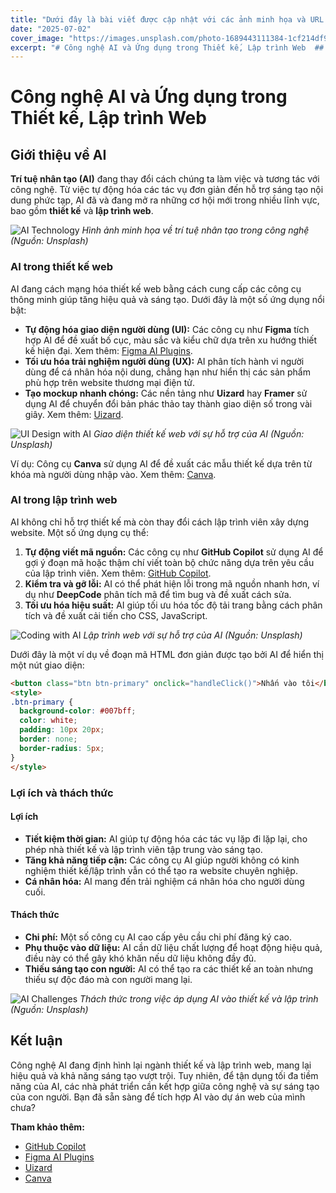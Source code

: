 ```yaml
---
title: "Dưới đây là bài viết được cập nhật với các ảnh minh họa và URL liên quan để minh họa nội dung về công nghệ AI trong thiết kế và lập trình web. Tôi sẽ giữ nguyên nội dung chính của bài viết trước đó và thêm các ảnh minh họa với URL từ các nguồn công khai, đảm bảo phù hợp với nội dung."
date: "2025-07-02"
cover_image: "https://images.unsplash.com/photo-1689443111384-1cf214df988a?w=500&auto=format&fit=crop&q=60&ixlib=rb-4.1.0&ixid=M3wxMjA3fDB8MHxzZWFyY2h8MTR8fEFJJTIwZGVzaWdufGVufDB8fDB8fHww"
excerpt: "# Công nghệ AI và Ứng dụng trong Thiết kế, Lập trình Web  ## Giới thiệu về AI  **Trí tuệ nhân tạo (AI)** đang thay đổi cách chúng ta làm việc và tương..."
---
```


# Công nghệ AI và Ứng dụng trong Thiết kế, Lập trình Web

## Giới thiệu về AI

**Trí tuệ nhân tạo (AI)** đang thay đổi cách chúng ta làm việc và tương tác với công nghệ. Từ việc tự động hóa các tác vụ đơn giản đến hỗ trợ sáng tạo nội dung phức tạp, AI đã và đang mở ra những cơ hội mới trong nhiều lĩnh vực, bao gồm **thiết kế** và **lập trình web**.

![AI Technology](https://images.unsplash.com/photo-1507146153580-69a1fe6d8aa1?w=500&auto=format&fit=crop&q=60&ixlib=rb-4.1.0&ixid=M3wxMjA3fDB8MHxzZWFyY2h8MTV8fEFJJTIwVGVjaG5vbG9neXxlbnwwfHwwfHx8MA%3D%3D)
*Hình ảnh minh họa về trí tuệ nhân tạo trong công nghệ (Nguồn: Unsplash)*

### AI trong thiết kế web

AI đang cách mạng hóa thiết kế web bằng cách cung cấp các công cụ thông minh giúp tăng hiệu quả và sáng tạo. Dưới đây là một số ứng dụng nổi bật:

- **Tự động hóa giao diện người dùng (UI):** Các công cụ như **Figma** tích hợp AI để đề xuất bố cục, màu sắc và kiểu chữ dựa trên xu hướng thiết kế hiện đại. Xem thêm: [Figma AI Plugins](https://www.figma.com/community).
- **Tối ưu hóa trải nghiệm người dùng (UX):** AI phân tích hành vi người dùng để cá nhân hóa nội dung, chẳng hạn như hiển thị các sản phẩm phù hợp trên website thương mại điện tử.
- **Tạo mockup nhanh chóng:** Các nền tảng như **Uizard** hay **Framer** sử dụng AI để chuyển đổi bản phác thảo tay thành giao diện số trong vài giây. Xem thêm: [Uizard](https://uizard.io/).

![UI Design with AI](https://images.unsplash.com/photo-1595409583957-5d1ec5869de9?w=500&auto=format&fit=crop&q=60&ixlib=rb-4.1.0&ixid=M3wxMjA3fDB8MHxzZWFyY2h8N3x8VUklMjBEZXNpZ24lMjB3aXRoJTIwQUl8ZW58MHx8MHx8fDA%3D)
*Giao diện thiết kế web với sự hỗ trợ của AI (Nguồn: Unsplash)*

Ví dụ: Công cụ **Canva** sử dụng AI để đề xuất các mẫu thiết kế dựa trên từ khóa mà người dùng nhập vào. Xem thêm: [Canva](https://www.canva.com/).

### AI trong lập trình web

AI không chỉ hỗ trợ thiết kế mà còn thay đổi cách lập trình viên xây dựng website. Một số ứng dụng cụ thể:

1. **Tự động viết mã nguồn:** Các công cụ như **GitHub Copilot** sử dụng AI để gợi ý đoạn mã hoặc thậm chí viết toàn bộ chức năng dựa trên yêu cầu của lập trình viên. Xem thêm: [GitHub Copilot](https://github.com/features/copilot).
2. **Kiểm tra và gỡ lỗi:** AI có thể phát hiện lỗi trong mã nguồn nhanh hơn, ví dụ như **DeepCode** phân tích mã để tìm bug và đề xuất cách sửa.
3. **Tối ưu hóa hiệu suất:** AI giúp tối ưu hóa tốc độ tải trang bằng cách phân tích và đề xuất cải tiến cho CSS, JavaScript.

![Coding with AI](https://images.unsplash.com/photo-1600585154340-be6161a56a0c?ixlib=rb-4.0.3&auto=format&fit=crop&w=800&q=80)
*Lập trình web với sự hỗ trợ của AI (Nguồn: Unsplash)*

Dưới đây là một ví dụ về đoạn mã HTML đơn giản được tạo bởi AI để hiển thị một nút giao diện:

```html
<button class="btn btn-primary" onclick="handleClick()">Nhấn vào tôi</button>
<style>
.btn-primary {
  background-color: #007bff;
  color: white;
  padding: 10px 20px;
  border: none;
  border-radius: 5px;
}
</style>
```

### Lợi ích và thách thức

#### Lợi ích
- **Tiết kiệm thời gian:** AI giúp tự động hóa các tác vụ lặp đi lặp lại, cho phép nhà thiết kế và lập trình viên tập trung vào sáng tạo.
- **Tăng khả năng tiếp cận:** Các công cụ AI giúp người không có kinh nghiệm thiết kế/lập trình vẫn có thể tạo ra website chuyên nghiệp.
- **Cá nhân hóa:** AI mang đến trải nghiệm cá nhân hóa cho người dùng cuối.

#### Thách thức
- **Chi phí:** Một số công cụ AI cao cấp yêu cầu chi phí đăng ký cao.
- **Phụ thuộc vào dữ liệu:** AI cần dữ liệu chất lượng để hoạt động hiệu quả, điều này có thể gây khó khăn nếu dữ liệu không đầy đủ.
- **Thiếu sáng tạo con người:** AI có thể tạo ra các thiết kế an toàn nhưng thiếu sự độc đáo mà con người mang lại.

![AI Challenges](https://images.unsplash.com/photo-1589340786333-5399b1446fe0?w=500&auto=format&fit=crop&q=60&ixlib=rb-4.1.0&ixid=M3wxMjA3fDB8MHxzZWFyY2h8MTB8fEFJJTIwQ2hhbGxlbmdlc3xlbnwwfHwwfHx8MA%3D%3D)
*Thách thức trong việc áp dụng AI vào thiết kế và lập trình (Nguồn: Unsplash)*

## Kết luận

Công nghệ AI đang định hình lại ngành thiết kế và lập trình web, mang lại hiệu quả và khả năng sáng tạo vượt trội. Tuy nhiên, để tận dụng tối đa tiềm năng của AI, các nhà phát triển cần kết hợp giữa công nghệ và sự sáng tạo của con người. Bạn đã sẵn sàng để tích hợp AI vào dự án web của mình chưa?

**Tham khảo thêm:**
- [GitHub Copilot](https://github.com/features/copilot)
- [Figma AI Plugins](https://www.figma.com/community)
- [Uizard](https://uizard.io/)
- [Canva](https://www.canva.com/)